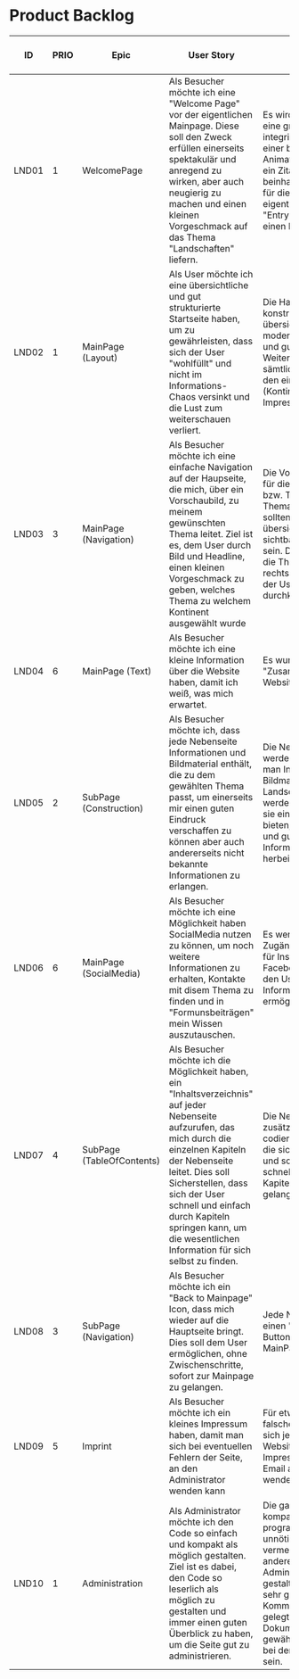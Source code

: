 # Product Backlog

| ID    | PRIO | Epic                    | User Story                                                                                                                                                                                   | COS (Criteria of Satisfaction)                                                                                                                                                     | Effort | Number of hours |
|-------|------|-------------------------|-----------------------------------------------------------------------------------------------------------------------------------------------------------------------------------------------|------------------------------------------------------------------------------------------------------------------------------------------------------------------------------------|--------|-----------------|
| LND01 | 1    | WelcomePage             | Als Besucher möchte ich eine "Welcome Page" vor der eigentlichen Mainpage. Diese soll den Zweck erfüllen einerseits spektakulär und anregend zu wirken, aber auch neugierig zu machen und einen kleinen Vorgeschmack auf das Thema "Landschaften" liefern. | Es wird als "Welcome Page" eine große Videonanimation integriert. Dabei wird nach einer bestimmten Zeit eine Animation eingeblendet, die ein Zitat über Landschaften beinhaltet. Zusätzlich wird für die Weiterelitung auf die eigentliche Hauptseite ein "Entry" Button integriert, der einen Hover-Effekt auslöst. | 8      | 6,5 Stunden     |
| LND02 | 1    | MainPage (Layout)       | Als User möchte ich eine übersichtliche und gut strukturierte Startseite haben, um zu gewährleisten, dass sich der User "wohlfüllt" und nicht im Informations-Chaos versinkt und die Lust zum weiterschauen verliert.                 | Die Hauptseite wird so konstruiert, dass sie übersichtlich, modern,"zusammengeräumt" und gut zu bedienen ist. Des Weiteren finden sich sämtliche Verlinkungen zu den einzelnen Seiten (Kontinente) und zum Impressum.               | 3      | 3 Stunden       |
| LND03 | 3    | MainPage (Navigation)   | Als Besucher möchte ich eine einfache Navigation auf der Haupseite, die mich, über ein Vorschaubild, zu meinem gewünschten Thema leitet. Ziel ist es, dem User durch Bild und Headline, einen kleinen Vorgeschmack zu geben, welches Thema zu welchem Kontinent ausgewählt wurde | Die Vorschaubilder werden für die jeweiligen Unterseiten bzw. Themen speziell zum Thema ausgewählt. Dabei sollten diese zentral, übersichtlich und gut sichtbar für den Benutzer sein. Durch Pfeile lassen sich die Themen nach links und rechts bewegen, so dass sich der User ganz einfach durchklicken kann. | 5      | 5 Stunden       |
| LND04 | 6    | MainPage (Text)         | Als Besucher möchte ich eine kleine Information über die Website haben, damit ich weiß, was mich erwartet.                                                                                                                           | Es wurde eine kleine "Zusammenfassung" der Website zentral platziert                                                                                                                 | 1      | 0,5 Stunden     |
| LND05 | 2    | SubPage (Construction)  | Als Besucher möchte ich, dass jede Nebenseite Informationen und Bildmaterial enthält, die zu dem gewählten Thema passt, um einerseits mir einen guten Eindruck verschaffen zu können aber auch andererseits nicht bekannte Informationen zu erlangen. | Die Nebenseiten der Website werden so gestaltet, dass man Informationen und Bildmaterial der betroffenen Landschaft sieht. Die Bilder werden so ausgewählt, dass sie eine gute Darstellung bieten, um eine schöne Optik und gut ausgewählte Informationen der Seite herbeizuführen | 5      | 4 Stunden       |
| LND06 | 6    | MainPage (SocialMedia)  | Als Besucher möchte ich eine Möglichkeit haben SocialMedia nutzen zu können, um noch weitere Informationen zu erhalten, Kontakte mit disem Thema zu finden und in "Formunsbeiträgen" mein Wissen auszutauschen.                     | Es werden SocialMedia Zugänge bzw. Verlinkungen für Instagramm, Twitter und Facebook implementiert, um den User den weiteren Informationsaustausch zu ermöglichen.                    | 2      | 1,5 Stunden     |
| LND07 | 4    | SubPage (TableOfContents)| Als Besucher möchte ich die Möglichkeit haben, ein "Inhaltsverzeichnis" auf jeder Nebenseite aufzurufen, das mich durch die einzelnen Kapiteln der Nebenseite leitet. Dies soll Sicherstellen, dass sich der User schnell und einfach durch Kapiteln springen kann, um die wesentlichen Information für sich selbst zu finden. | Die Nebenseite bekommt zusätzlich eine mit Java codierte "Informationsleiste" die sich per Mausklick öffnen und schließen lässt, um so schnell zu den einzelnen Kapiteln der Nebenseite zu gelangen.                            | 8      | 4 Stunden       |
| LND08 | 3    | SubPage (Navigation)    | Als Besucher möchte ich ein "Back to Mainpage" Icon, dass mich wieder auf die Hauptseite bringt. Dies soll dem User ermöglichen, ohne Zwischenschritte, sofort zur Mainpage zu gelangen.                                           | Jede Nebenseite bekommt einen "Back to MainPage" Button, der wieder zurück zu MainPage führt.                                                                                        | 1      | 0,5 Stunden     |
| LND09 | 5    | Imprint                 | Als Besucher möchte ich ein kleines Impressum haben, damit man sich bei eventuellen Fehlern der Seite, an den Administrator wenden kann                                                                                              | Für etwaige Fehler oder falschen Darstellungen kann sich jeder Besucher der Website, über eine eigene Impressumseite, direkt per Email an den Administrator wenden.                    | 2      | 0,5 Stunden     |
| LND10 | 1    | Administration          | Als Administrator möchte ich den Code so einfach und kompakt als möglich gestalten. Ziel ist es dabei, den Code so leserlich als möglich zu gestalten und immer einen guten Überblick zu haben, um die Seite gut zu administrieren.    | Die ganze Website wird so kompakt als möglich programmiert um einerseits unnötige Codezeilen zu vermeiden aber auch andererseits die Administration leichter zu gestalten. Dabei wird auch sehr großer Wert auf Kommentarzeilen im Code gelegt, um die Übersicht und Dokumentation zu gewährleisten, um effizienter bei der Fehlerbehebung zu sein. | 5      | 2 Stunden       |
